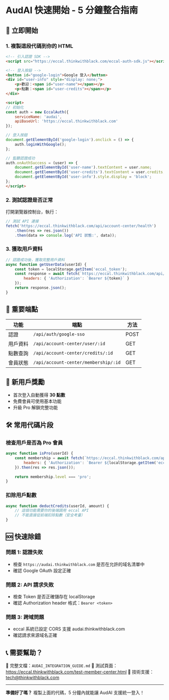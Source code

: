 # AudAI 快速開始 - 5 分鐘整合指南

## 🚀 立即開始

### 1. 複製這段代碼到你的 HTML
```html
<!-- 引入認證 SDK -->
<script src="https://eccal.thinkwithblack.com/eccal-auth-sdk.js"></script>

<!-- 登入按鈕 -->
<button id="google-login">Google 登入</button>
<div id="user-info" style="display: none;">
    <p>歡迎：<span id="user-name"></span></p>
    <p>點數：<span id="user-credits"></span></p>
</div>

<script>
// 初始化
const auth = new EccalAuth({
    serviceName: 'audai',
    apiBaseUrl: 'https://eccal.thinkwithblack.com'
});

// 登入按鈕
document.getElementById('google-login').onclick = () => {
    auth.loginWithGoogle();
};

// 監聽認證成功
auth.onAuthSuccess = (user) => {
    document.getElementById('user-name').textContent = user.name;
    document.getElementById('user-credits').textContent = user.credits;
    document.getElementById('user-info').style.display = 'block';
};
</script>
```

### 2. 測試認證是否正常
打開瀏覽器控制台，執行：
```javascript
// 測試 API 連接
fetch('https://eccal.thinkwithblack.com/api/account-center/health')
    .then(res => res.json())
    .then(data => console.log('API 狀態:', data));
```

### 3. 獲取用戶資料
```javascript
// 認證成功後，獲取完整用戶資料
async function getUserData(userId) {
    const token = localStorage.getItem('eccal_token');
    const response = await fetch(`https://eccal.thinkwithblack.com/api/account-center/user/${userId}`, {
        headers: { 'Authorization': `Bearer ${token}` }
    });
    return response.json();
}
```

## 🔑 重要端點

| 功能 | 端點 | 方法 |
|------|------|------|
| 認證 | `/api/auth/google-sso` | POST |
| 用戶資料 | `/api/account-center/user/:id` | GET |
| 點數查詢 | `/api/account-center/credits/:id` | GET |
| 會員狀態 | `/api/account-center/membership/:id` | GET |

## 🎁 新用戶獎勵
- 首次登入自動獲得 **30 點數**
- 免費會員可使用基本功能
- 升級 Pro 解鎖完整功能

## 🛠️ 常用代碼片段

### 檢查用戶是否為 Pro 會員
```javascript
async function isPro(userId) {
    const membership = await fetch(`https://eccal.thinkwithblack.com/api/account-center/membership/${userId}`, {
        headers: { 'Authorization': `Bearer ${localStorage.getItem('eccal_token')}` }
    }).then(res => res.json());
    
    return membership.level === 'pro';
}
```

### 扣除用戶點數
```javascript
async function deductCredits(userId, amount) {
    // 這個功能需要你的後端調用 eccal API
    // 不能直接從前端扣除點數（安全考量）
}
```

## 🆘 快速除錯

### 問題 1: 認證失敗
- 檢查 `https://audai.thinkwithblack.com` 是否在允許的域名清單中
- 確認 Google OAuth 設定正確

### 問題 2: API 請求失敗
- 檢查 Token 是否正確儲存在 localStorage
- 確認 Authorization header 格式：`Bearer <token>`

### 問題 3: 跨域問題
- eccal 系統已設定 CORS 支援 audai.thinkwithblack.com
- 確認請求來源域名正確

## 📞 需要幫助？

🔗 完整文檔：`AUDAI_INTEGRATION_GUIDE.md`
🧪 測試頁面：https://eccal.thinkwithblack.com/test-member-center.html
📧 技術支援：tech@thinkwithblack.com

---
**準備好了嗎？** 複製上面的代碼，5 分鐘內就能讓 AudAI 支援統一登入！